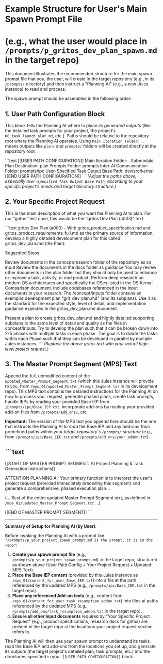 # Example Structure for User's Main Spawn Prompt File
# (e.g., what the user would place in `/prompts/p_gritos_dev_plan_spawn.md` in the target repo)

This document illustrates the recommended structure for the main spawn prompt file that you, the user, will create in the target repository (e.g., in its `/prompts/` directory) and then instruct a "Planning AI" (e.g., a new Jules instance) to read and process.

The spawn prompt should be assembled in the following order:

## 1. User Path Configuration Block

This block tells the Planning AI where to place *its generated outputs* (like the detailed task prompts for your project, the project's `00_task_launch_plan.md`, etc.). Paths should be relative to the repository root where the Planning AI operates. Using `Main Iteration Folder: .` means outputs like `plan/` and `prompts/` folders will be created directly at the repository root.

\`\`\`text
[[USER PATH CONFIGURATION]]
Main Iteration Folder: .
Submodule Plan Destination: plan
Prompts Folder: prompts
Inter-AI Communication Folder: prompts/ipc
User-Specified Task Output Base Path: dev/src/kernel
[[END USER PATH CONFIGURATION]]
\`\`\`
*(Adjust the paths above, especially `User-Specified Task Output Base Path`, according to your specific project's needs and target directory structure.)*

## 2. Your Specific Project Request

This is the main description of what you want the Planning AI to plan. For our "gritos" test case, this would be the "gritos Dev Plan (a003)" text.

\`\`\`text
gritos Dev Plan (a003) - With gritos_product_specification.md and gritos_product_requirements_full.md as the primary source of information, develop a highly detailed development plan for this called gritos_dev_plan.md (the Plan).

Suggested Steps

Review documents in the concept/research folder of the repository as an input Review the documents in the docs folder as guidance
You may review other documents in the plan folder but they should only be used to enhance or improve a task, activity, or end product.
Perform deep research on modern OS architectures and specifically the OSes listed in the OS Kernal Comparison document. Include codebases referenced in the input documents in your research.
The /concept/inputs folder contains an exemplar development plan "grit_dev_plan.md" (and its subplans). Use it as the standard for the expected style, level of detail, and implementation guidance expected in the gritos_dev_plan.md document.

Present a plan to create gritos_dev_plan.md and highly detailed supporting subplans to the same level of detail and quality as the files in concept/inputs. Try to develop the plan such that it can be broken down into 2-5 phases with multiple tasks in each phase. The goal is to divide the tasks within each Phase such that they can be developed in parallel by multiple Jules instances.
\`\`\`
*(Replace the above gritos text with your actual high-level project request.)*

## 3. The Master Prompt Segment (MPS) Text

Append the full, unmodified content of the `updated_Master_Prompt_Segment.txt` (which this Jules instance will provide to you, from `/mps_01/updated_Master_Prompt_Segment.txt` in its development repo). This MPS text contains the detailed instructions for the Planning AI on *how* to process your request, generate phased plans, create task prompts, handle IEPs by reading your provided Base IEP from `/prompts/ipc/Base_IEP.txt`, incorporate add-ons by reading your provided add-on files from `/prompts/add_ons/`, etc.

**Important:** The version of the MPS text you append here should be the one that instructs the Planning AI to *read* the Base IEP and any add-ons from predefined paths within *your target repository's `/prompts/` structure* (e.g., from `/prompts/ipc/Base_IEP.txt` and `/prompts/add_ons/your_addon.txt`).

\`\`\`text
--------------------------------------------------------------------------------------------------------------
[[START OF MASTER PROMPT SEGMENT: AI Project Planning & Task Generation Instructions]]

ATTENTION PLANNING AI: Your primary function is to interpret the user's project request (provided immediately preceding this segment) and generate a comprehensive, phased execution plan...

(... Rest of the entire updated Master Prompt Segment text, as defined in `/mps_01/updated_Master_Prompt_Segment.txt` ...)

[[END OF MASTER PROMPT SEGMENT]]
\`\`\`

---

**Summary of Setup for Planning AI (by User):**

Before invoking the Planning AI with a prompt like `"/prompts/p_your_project_spawn_prompt.md is the prompt, it is in the repo"`:

1.  **Create your spawn prompt file** (e.g., `/prompts/p_your_project_spawn_prompt.md`) in the target repo, structured as shown above (User Path Config + Your Project Request + Updated MPS Text).
2.  **Place the Base IEP content** (provided by this Jules instance as `/mps_01/content_for_user_Base_IEP.txt`) into a file at the path referenced by the updated MPS (e.g., `/prompts/ipc/Base_IEP.txt` in the target repo).
3.  **Place any referenced Add-on texts** (e.g., content from `/mps_01/content_for_user_task_resumption_addon.txt`) into files at paths referenced by the updated MPS (e.g., `/prompts/add_ons/task_resumption_addon.txt` in the target repo).
4.  **Ensure all other input documents** required by "Your Specific Project Request" (e.g., product specifications, research docs for gritos) are present in the target repo at the locations your project request section refers to.

The Planning AI will then use your spawn prompt to understand its tasks, read the Base IEP and add-ons from the locations you set up, and generate its outputs (the target project's detailed plan, task prompts, etc.) into the directories specified in your `[[USER PATH CONFIGURATION]]` block.
